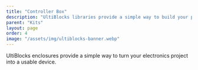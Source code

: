 ```yaml
---
title: "Controller Box"
description: "UltiBlocks libraries provide a simple way to build your project code from reusable blocks."
parent: "Kits"
layout: page
order: 4
image: "/assets/img/ultiblocks-banner.webp"
---
```


UltiBlocks enclosures provide a simple way to turn your electronics project into a usable device.
